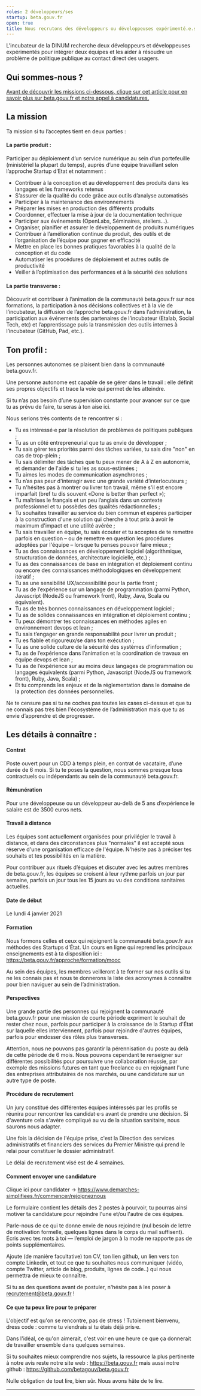 ```yaml
---
roles: 2 développeurs/ses
startup: beta.gouv.fr
open: true
title: Nous recrutons des développeurs ou développeuses expérimenté.e.s pour rejoindre des produits beta.gouv.fr
---
```


L'incubateur de la DINUM recherche deux développeurs et développeuses expérimentés pour intégrer deux équipes et les aider à résoudre un problème de politique publique au contact direct des usagers. 

## Qui sommes-nous ? 
[Avant de découvrir les missions ci-dessous, clique sur cet article pour en savoir plus sur beta.gouv.fr et notre appel à candidatures.](https://blog.beta.gouv.fr/dinsic/2020/11/04/nous-recrutons-une-brigade-numerique/)

## La mission 
Ta mission si tu l’acceptes tient en deux parties :

#### La partie produit : 
Participer au déploiement d’un service numérique au sein d’un portefeuille (ministériel la plupart du temps), auprès d’une équipe travaillant selon l’approche Startup d’Etat et notamment : 

- Contribuer à la conception et au développement des produits dans les langages et les frameworks retenus
- S’assurer de la qualité du code grâce aux outils d’analyse automatisés
- Participer à la maintenance des environnements
- Préparer les mises en production des différents produits
- Coordonner, effectuer la mise à jour de la documentation technique
- Participer aux événements (OpenLabs, Séminaires, ateliers...).
- Organiser, planifier et assurer le développement de produits numériques
- Contribuer à l’amélioration continue du produit, des outils et de l’organisation de l’équipe pour gagner en efficacité
- Mettre en place les bonnes pratiques favorables à la qualité de la conception et du code
- Automatiser les procédures de déploiement et autres outils de productivité
- Veiller à l’optimisation des performances et à la sécurité des solutions


#### La partie transverse : 
Découvrir et contribuer à l’animation de la communauté beta.gouv.fr sur nos formations, la participation à nos décisions collectives et à la vie de l’incubateur, la diffusion de l’approche beta.gouv.fr dans l’administration, la participation aux événements des partenaires de l’incubateur (Etalab, Social Tech, etc) et l’apprentissage puis la transmission des outils internes à l’incubateur (GitHub, Pad, etc.).

## Ton profil :
Les personnes autonomes se plaisent bien dans la communauté beta.gouv.fr.

Une personne autonome est capable de se gérer dans le travail : elle définit ses propres objectifs et trace la voie qui permet de les atteindre.

Si tu n’as pas besoin d’une supervision constante pour avancer sur ce que tu as prévu de faire, tu seras à ton aise ici.

Nous serions très contents de te rencontrer si :
- Tu es intéressé·e par la résolution de problèmes de politiques publiques ;
- Tu as un côté entrepreneurial que tu as envie de développer ; 
- Tu sais gérer tes priorités parmi des tâches variées, tu sais dire "non" en cas de trop-plein ;
- Tu sais délimiter des tâches que tu peux mener de A à Z en autonomie, et demander de l'aide si tu les as sous-estimées ;
- Tu aimes les modes de communication asynchrones ;
- Tu n’as pas peur d'interagir avec une grande variété d’interlocuteurs ;
- Tu n'hésites pas à montrer ou livrer ton travail, même s'il est encore imparfait (bref tu dis souvent «Done is better than perfect »);
- Tu maîtrises le français et un peu l’anglais dans un contexte professionnel et tu possèdes des qualités rédactionnelles ;
- Tu souhaites travailler au service du bien commun et espères participer à la construction d'une solution qui cherche à tout prix à avoir le maximum d'impact et une utilité avérée ;
- Tu sais travailler en équipe, tu sais écouter et tu acceptes de te remettre parfois en question – ou de remettre en question les procédures adoptées par l'équipe – lorsque tu penses pouvoir faire mieux ;
- Tu as des connaissances en développement logiciel (algorithmique, structuration de données, architecture logicielle, etc.) ;
- Tu as des connaissances de base en intégration et déploiement continu ou encore des connaissances méthodologiques en développement itératif ;
- Tu as une sensibilité UX/accessibilité pour la partie front ;
- Tu as de l’expérience sur un langage de programmation (parmi Python, Javascript (NodeJS ou framework front), Ruby, Java, Scala ou équivalent).
- Tu as de très bonnes connaissances en développement logiciel ;
- Tu as de solides connaissances en intégration et déploiement continu ;
- Tu peux démontrer tes connaissances en méthodes agiles en environnement devops et lean ;
- Tu sais t’engager en grande responsabilité pour livrer un produit ;
- Tu es fiable et rigoureux/se dans ton exécution ;
- Tu as une solide culture de la sécurité des systèmes d’information ;
- Tu as de l’expérience dans l’animation et la coordination de travaux en équipe devops et lean ;
- Tu as de l’expérience sur au moins deux langages de programmation ou langages équivalents (parmi Python, Javascript (NodeJS ou framework front), Ruby, Java, Scala) ;
- Et tu comprends les enjeux et de la réglementation dans le domaine de la protection des données personnelles.

Ne te censure pas si tu ne coches pas toutes les cases ci-dessus et que tu ne connais pas très bien l'écosystème de l’administration mais que tu as envie d’apprendre et de progresser. 

## Les détails à connaître : 

#### Contrat
Poste ouvert pour un CDD à temps plein, en contrat de vacataire, d’une durée de 6 mois.
Si tu te poses la question, nous sommes presque tous contractuels ou indépendants au sein de la communauté beta.gouv.fr.

#### Rémunération
Pour une développeuse ou un développeur au-delà de 5 ans d’expérience le salaire est de 3500 euros nets. 

#### Travail à distance
Les équipes sont actuellement organisées pour privilégier le travail à distance, et dans des circonstances plus "normales" il est accepté sous réserve d'une organisation efficace de l'équipe. N'hésite pas à préciser tes souhaits et tes possibilités en la matière.

Pour contribuer aux rituels d’équipes et discuter avec les autres membres de beta.gouv.fr, les équipes se croisent à leur rythme parfois un jour par semaine, parfois un jour tous les 15 jours au vu des conditions sanitaires actuelles.  

#### Date de début
Le lundi 4 janvier 2021 

#### Formation
Nous formons celles et ceux qui rejoignent la communauté beta.gouv.fr aux méthodes des Startups d'État. Un cours en ligne qui reprend les principaux enseignements est à ta disposition ici : https://beta.gouv.fr/approche/formation/mooc

Au sein des équipes, les membres veilleront à te former sur nos outils si tu ne les connais pas et nous te donnerons la liste des acronymes à connaître pour bien naviguer au sein de l’administration. 

#### Perspectives
Une grande partie des personnes qui rejoignent la communauté beta.gouv.fr pour une mission de courte période expriment le souhait de rester chez nous, parfois pour participer à la croissance de la Startup d'État sur laquelle elles interviennent, parfois pour rejoindre d'autres équipes, parfois pour endosser des rôles plus transverses.

Attention, nous ne pouvons pas garantir la pérennisation du poste au delà de cette période de 6 mois. Nous pouvons cependant te renseigner sur différentes possibilités pour poursuivre une collaboration réussie, par exemple des missions futures en tant que freelance ou en rejoignant l'une des entreprises attributaires de nos marchés, ou une candidature sur un autre type de poste.

#### Procédure de recrutement
Un jury constitué des différentes équipes intéressés par les profils se réunira pour rencontrer les candidat·e·s avant de prendre une décision. Si d'aventure cela s'avère compliqué au vu de la situation sanitaire, nous saurons nous adapter.

Une fois la décision de l'équipe prise, c'est la Direction des services administratifs et financiers des services du Premier Ministre qui prend le relai pour constituer le dossier administratif. 

Le délai de recrutement visé est de 4 semaines. 

#### Comment envoyer une candidature 
Clique ici pour candidater -> https://www.demarches-simplifiees.fr/commencer/rejoigneznous

Le formulaire contient les détails des 2 postes à pourvoir, tu pourras ainsi motiver ta candidature pour rejoindre l'une et/ou l'autre de ces équipes.  

Parle-nous de ce qui te donne envie de nous rejoindre (nul besoin de lettre de motivation formelle, quelques lignes dans le corps du mail suffisent). 
Écris avec tes mots à toi — l’emploi de jargon à la mode ne rapporte pas de points supplémentaires. 

Ajoute (de manière facultative) ton CV, ton lien github, un lien vers ton compte Linkedin, et tout ce que tu souhaites nous communiquer (vidéo, compte Twitter, article de blog, produits, lignes de code..) qui nous permettra de mieux te connaître.

Si tu as des questions avant de postuler, n'hésite pas à les poser à recrutement@beta.gouv.fr !

#### Ce que tu peux lire pour te préparer
L'objectif est qu'on se rencontre, pas de stress ! Tutoiement bienvenu, dress code : comme tu viendrais si tu étais déjà pris·e. 

Dans l'idéal, ce qu'on aimerait, c'est voir en une heure ce que ça donnerait de travailler ensemble dans quelques semaines.

Si tu souhaites mieux comprendre nos sujets, la ressource la plus pertinente à notre avis reste notre site web : https://beta.gouv.fr mais aussi notre github : https://github.com/betagouv/beta.gouv.fr 

Nulle obligation de tout lire, bien sûr.
Nous avons hâte de te lire.

---
